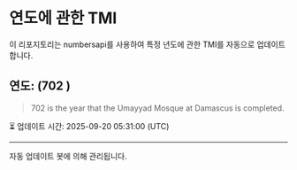
# 연도에 관한 TMI

이 리포지토리는 numbersapi를 사용하여 특정 년도에 관한 TMI를 자동으로 업데이트합니다.

## 연도: (702 )
> 702 is the year that the Umayyad Mosque at Damascus is completed.

⏳ 업데이트 시간: 2025-09-20 05:31:00 (UTC)

---
자동 업데이트 봇에 의해 관리됩니다.
